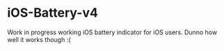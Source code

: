 # iOS-Battery-v4
Work in progress working iOS battery indicator for iOS users. Dunno how well it works though :(
